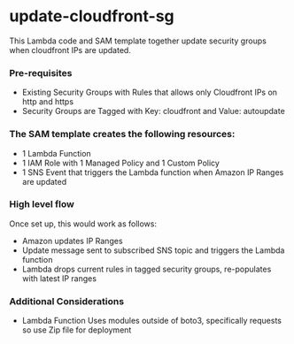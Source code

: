 # update-cloudfront-sg
This Lambda code and SAM template together update security groups when cloudfront IPs are updated.

### Pre-requisites
- Existing Security Groups with Rules that allows only Cloudfront IPs on http and https
- Security Groups are Tagged with Key: cloudfront and Value: autoupdate


### The SAM template creates the following resources:
- 1 Lambda Function 
- 1 IAM Role with 1 Managed Policy and 1 Custom Policy
- 1 SNS Event that triggers the Lambda function when Amazon IP Ranges are updated


### High level flow
Once set up, this would work as follows:

- Amazon updates IP Ranges 
- Update message sent to subscribed SNS topic and triggers the Lambda function 
- Lambda drops current rules in tagged security groups, re-populates with latest IP ranges

### Additional Considerations

- Lambda Function Uses modules outside of boto3, specifically requests so use Zip file for deployment
